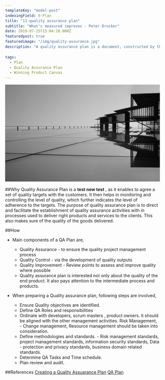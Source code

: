```yaml
---
templateKey: "model-post"
indexingField: 6-Plan
title: "11-quality assurance plan"
subtitle: "What's measured improves - Peter Drucker"
date: 2019-07-25T15:04:10.000Z
featuredpost: true
featuredimage: "/img/quality-assurance.jpg"
description: "A quality assurance plan is a document, constructed by the project team, meant to ensure the final products are of the utmost quality. A quality assurance plan contains a set of documented activities meant to ensure that customers are satisfied with the goods or services a company provides."

tags:
  - Plan
  - Quality Assurance Plan
  - Winning Product Canvas
---
```


![Quality Assurance Plan](/img/quality-assurance.jpg)

##Why
Quality Assurance Plan is a **test new test** , as it enables to agree a set of quality targets with the customers. It then helps in monitoring and controlling the level of quality, which further indicates the level of adherence to the targets. The purpose of quality assurance plan is to direct and facilitate the establishment of quality assurance activities with in processes used to deliver right products and services to the clients. This also makes sure of the quality of the goods delivered.

##How

- Main components of a QA Plan are,

  - Quality Assurance - to ensure the quality project management process
  - Quality Control - via the development of quality outputs
  - Quality Improvement - Review points to assess and improve quality where possible
  - Quality assurance plan is interested not only about the quality of the end product. It also pays attention to the intermediate process and products.

- When preparing a Quality assurance plan, following steps are involved,
  - Ensure Quality objectives are identified.
  - Define QA Roles and responsibilities
  - Ordinate with developers, scrum masters , product owners. it should be aligned with the other management activities. Risk Management, - Change management, Resource management should be taken into consideration.
  - Define methodologies and standards. - Risk management standards, project management standards, information security standards, Data - protection and privacy standards, business domain related standards.
  - Determine QA Tasks and Time schedule.
  - Plan review and audit.

##References
[Creating a Quality Assuarance Plan](https://www.brighthubpm.com/project-planning/30414-how-to-create-an-effective-quality-assurance-plan/)
[QA Plan](https://www.santecindia.com/quality-assurance-plan.html)
